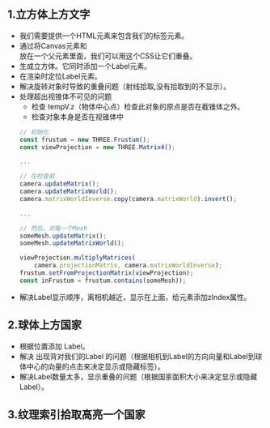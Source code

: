 ## 1.立方体上方文字
+ 我们需要提供一个HTML元素来包含我们的标签元素。
+ 通过将Canvas元素和 <div id="labels"> 放在一个父元素里面，我们可以用这个CSS让它们重叠。
+ 生成立方体。它同时添加一个Label元素。
+ 在渲染时定位Label元素。
+ 解决旋转对象时导致的重叠问题（射线拾取,没有拾取到的不显示）。
+ 处理超出视锥体不可见的问题
    + 检查 tempV.z（物体中心点）检查此对象的原点是否在截锥体之外。
    + 检查对象本身是否在视锥体中
    ```js
    // 初始化
    const frustum = new THREE.Frustum();
    const viewProjection = new THREE.Matrix4();
    
    ...
    
    // 在检查前
    camera.updateMatrix();
    camera.updateMatrixWorld();
    camera.matrixWorldInverse.copy(camera.matrixWorld).invert();
    
    ...
    
    // 然后，对每一个Mesh
    someMesh.updateMatrix();
    someMesh.updateMatrixWorld();
    
    viewProjection.multiplyMatrices(
        camera.projectionMatrix, camera.matrixWorldInverse);
    frustum.setFromProjectionMatrix(viewProjection);
    const inFrustum = frustum.contains(someMesh));
    ```
+ 解决Label显示顺序，离相机越近，显示在上面，给元素添加zIndex属性。

## 2.球体上方国家

+ 根据位置添加 Label。
+ 解决 出现背对我们的Label 的问题（根据相机到Label的方向向量和Label到球体中心的向量的点击来决定显示或隐藏标签）。
+ 解决Label数量太多，显示重叠的问题（根据国家面积大小来决定显示或隐藏Label）。

## 3.纹理索引拾取高亮一个国家


